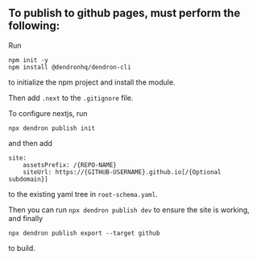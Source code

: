 
## To publish to github pages, must perform the following:
Run
```
npm init -y
npm install @dendronhq/dendron-cli
```
to initialize the npm project and install the module.

Then add `.next` to the `.gitignore` file.

To configure nextjs, run
```
npx dendron publish init
```
and then add
```
site:
    assetsPrefix: /{REPO-NAME}
    siteUrl: https://{GITHUB-USERNAME}.github.io[/{Optional subdomain}]
```
to the existing yaml tree in `root-schema.yaml`.

Then you can run `npx dendron publish dev` to ensure the site is working, and finally 
```
npx dendron publish export --target github
```
to build.